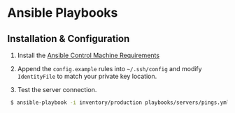 # Ansible Playbooks

## Installation & Configuration

1. Install the [Ansible Control Machine Requirements](https://docs.ansible.com/ansible/2.5/installation_guide/intro_installation.html#installing-the-control-machine)

2. Append the `config.example` rules into `~/.ssh/config` and modify `IdentityFile` to match your private key location.

3. Test the server connection.

```bash
 $ ansible-playbook -i inventory/production playbooks/servers/pings.yml
```

